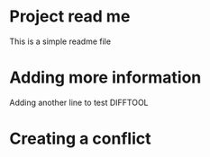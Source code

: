 # Project read me

This is a simple readme file

# Adding more information

Adding another line to test DIFFTOOL

# Creating a conflict
